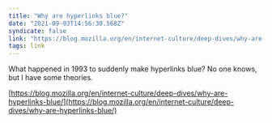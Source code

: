 ```yaml
---
title: "Why are hyperlinks blue?"
date: "2021-09-03T14:56:30.568Z"
syndicate: false
link: "https://blog.mozilla.org/en/internet-culture/deep-dives/why-are-hyperlinks-blue/"
tags: link
---
```


What happened in 1993 to suddenly make hyperlinks blue? No one knows, but I have some theories.

[https://blog.mozilla.org/en/internet-culture/deep-dives/why-are-hyperlinks-blue/](https://blog.mozilla.org/en/internet-culture/deep-dives/why-are-hyperlinks-blue/)